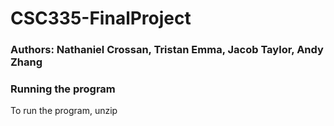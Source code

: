 # CSC335-FinalProject
### Authors: Nathaniel Crossan, Tristan Emma, Jacob Taylor, Andy Zhang

### Running the program
<p>To run the program, unzip </p>
